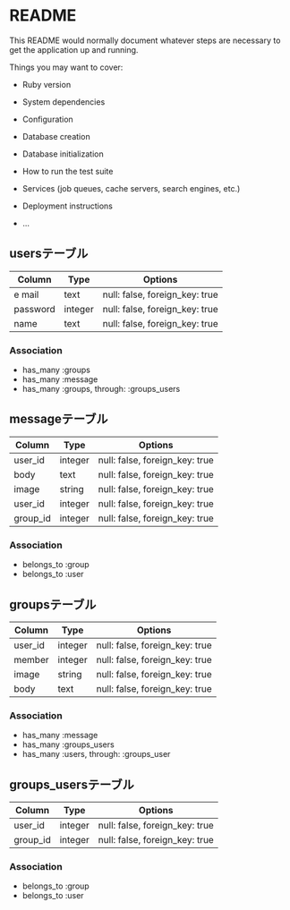 # README

This README would normally document whatever steps are necessary to get the
application up and running.

Things you may want to cover:

* Ruby version

* System dependencies

* Configuration

* Database creation

* Database initialization

* How to run the test suite

* Services (job queues, cache servers, search engines, etc.)

* Deployment instructions

* ...

## usersテーブル

|Column|Type|Options|
|------|----|-------|
|e mail|text|null: false, foreign_key: true|
|password|integer|null: false, foreign_key: true|
|name|text|null: false, foreign_key: true|

### Association
- has_many :groups
- has_many :message
- has_many :groups, through: :groups_users

## messageテーブル

|Column|Type|Options|
|------|----|-------|
|user_id|integer|null: false, foreign_key: true|
|body|text|null: false, foreign_key: true|
|image|string|null: false, foreign_key: true|
|user_id|integer|null: false, foreign_key: true|
|group_id|integer|null: false, foreign_key: true|

### Association
- belongs_to :group
- belongs_to :user

## groupsテーブル

|Column|Type|Options|
|------|----|-------|
|user_id|integer|null: false, foreign_key: true|
|member|integer|null: false, foreign_key: true|
|image|string|null: false, foreign_key: true|
|body|text|null: false, foreign_key: true|

### Association
- has_many :message
- has_many :groups_users
- has_many :users, through: :groups_user

## groups_usersテーブル

|Column|Type|Options|
|------|----|-------|
|user_id|integer|null: false, foreign_key: true|
|group_id|integer|null: false, foreign_key: true|

### Association
- belongs_to :group
- belongs_to :user

